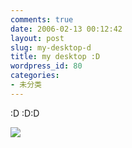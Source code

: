 ```yaml
---
comments: true
date: 2006-02-13 00:12:42
layout: post
slug: my-desktop-d
title: my desktop :D
wordpress_id: 80
categories:
- 未分类
---
```


:D :D:D

[![](http://byfiles.storage.live.com/y1mWZ32e378S9AT8thL26PS5xmBWbxEk4T5kKIJpvyX5Ud6uRbDsHs5AGYVnGsGoiVl0kGy4KtUj4RLHR3jrwd8TZMWnHmYnApxSc6cFZ_590xe1pHkzrZ5CKTZlGPGSgxLGg948gldpSk)](http://byfiles.storage.live.com/y1mWZ32e378S9AT8thL26PS5xmBWbxEk4T5kKIJpvyX5Ud6uRbDsHs5AGYVnGsGoiVl0kGy4KtUj4RLHR3jrwd8TRYDcjn2GskjxHs5CaW5DiU1cP1rchLTiVxYpfXficJYkfia07Ul5Ew)
